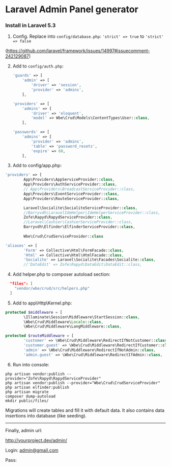 Laravel Admin Panel generator
=============

### Install in Laravel 5.3

1. Config.
Replace into `config/database.php`:
`'strict' => true`
to
`'strict' => false`

(https://github.com/laravel/framework/issues/14997#issuecomment-242129087)



2. Add to `config/auth.php`:
    ```php
    'guards' => [
        'admin' => [
            'driver' => 'session',
            'provider' => 'admins',
        ],
    ```
        
    ```php
    'providers' => [
        'admins' => [
            'driver' => 'eloquent',
            'model' => Wbe\Crud\Models\ContentTypes\User::class,
        ],
    ```
        
    ```php
    'passwords' => [
        'admins' => [
            'provider' => 'admins',
            'table' => 'password_resets',
            'expire' => 60,
        ],
    ```
        
3. Add to config/app.php:
```php
'providers' => [
        App\Providers\AppServiceProvider::class,
        App\Providers\AuthServiceProvider::class,
        // App\Providers\BroadcastServiceProvider::class,
        App\Providers\EventServiceProvider::class,
        App\Providers\RouteServiceProvider::class,

        Laravel\Socialite\SocialiteServiceProvider::class,
        //Barryvdh\LaravelIdeHelper\IdeHelperServiceProvider::class,
        Zofe\Rapyd\RapydServiceProvider::class,
        //Laravel\Cashier\CashierServiceProvider::class,
        Barryvdh\Elfinder\ElfinderServiceProvider::class,
        
        Wbe\Crud\CrudServiceProvider::class
```

```php
'aliases' => [
        'Form' => Collective\Html\FormFacade::class,
        'Html' => Collective\Html\HtmlFacade::class,
        'Socialite' => Laravel\Socialite\Facades\Socialite::class,
        //'DataEdit' => Zofe\Rapyd\DataEdit\DataEdit::class,
```

4. Add helper.php to composer autoload section:
```json
  "files": [
    "vendor/wbe/crud/src/helpers.php"
  ]
```


5. Add to app\Http\Kernel.php:
```php
protected $middleware = [
        \Illuminate\Session\Middleware\StartSession::class,
        \Wbe\Crud\Middleware\Locale::class,
        \Wbe\Crud\Middleware\LangMiddleware::class,
```

```php
protected $routeMiddleware = [
        'customer' => \Wbe\Crud\Middleware\RedirectIfNotCustomer::class,
        'customer.guest' => \Wbe\Crud\Middleware\RedirectIfCustomer::class,
        'admin' => \Wbe\Crud\Middleware\RedirectIfNotAdmin::class,
        'admin.guest' => \Wbe\Crud\Middleware\RedirectIfAdmin::class,
```
     
6. Run into console:
```ssh
php artisan vendor:publish --provider="Zofe\Rapyd\RapydServiceProvider"
php artisan vendor:publish --provider="Wbe\Crud\CrudServiceProvider"
php artisan elfinder:publish
php artisan migrate
composer dump-autoload
mkdir public/files/
```
Migrations will create tables and fill it with default data.
It also contains data insertions into database (like seeding). 

---------

Finally, admin url:

http://yourproject.dev/admin/

Login: admin@gmail.com

Pass: 